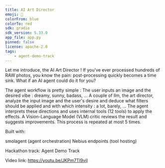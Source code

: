 ```yaml
---
title: AI Art Director
emoji: 🐢
colorFrom: blue
colorTo: red
sdk: gradio
sdk_version: 5.33.0
app_file: app.py
pinned: false
license: apache-2.0
tags:
    - agent-demo-track
---
```



Let me introduce, the AI Art Director !
If you’ve ever processed hundreds of RAW photos, you know the pain: post-processing quickly becomes a time sink.
What if an AI agent could do it for you?

The agent workflow is pretty simple :
The user inputs an image and the desired vibe : dreamy, sunny, badass, ...
A couple of llm, the art director, analyze the input image and the user's desire and deduce what filters should be applied and with which intensity : a lot, barely, ...
The agent interprets these directions and uses internal tools (12 tools) to apply the effects.
A Vision-Language Model (VLM) critic reviews the result and suggests improvements.
This process is repeated at most 5 times.

 Built with:

smolagent (agent orchestration)
Nebius endpoints (tool hosting)

Hackathon track:
Agent Demo Track

Video link: https://youtu.be/JKPm7TI9vjI
